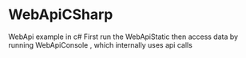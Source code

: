 # WebApiCSharp
WebApi example in c# 
First run the WebApiStatic then access data by running WebApiConsole , which internally uses api calls 
